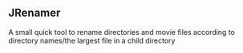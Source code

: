 ## JRenamer
A small quick tool to rename directories and movie files according to directory names/the largest file in a child directory

